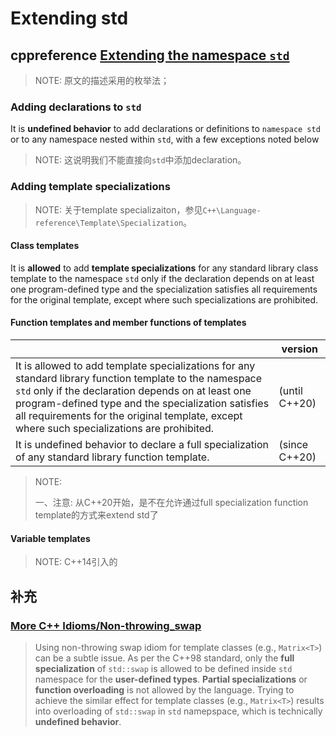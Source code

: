 # Extending std



## cppreference [Extending the namespace `std`](https://en.cppreference.com/w/cpp/language/extending_std)

> NOTE: 原文的描述采用的枚举法；

### Adding declarations to `std`

It is **undefined behavior** to add declarations or definitions to `namespace std` or to any namespace nested within `std`, with a few exceptions noted below

> NOTE: 这说明我们不能直接向`std`中添加declaration。

### Adding template specializations

> NOTE: 关于template specializaiton，参见`C++\Language-reference\Template\Specialization`。

#### Class templates

It is **allowed** to add **template specializations** for any standard library class template to the namespace `std` only if the declaration depends on at least one program-defined type and the specialization satisfies all requirements for the original template, except where such specializations are prohibited.

#### Function templates and member functions of templates

|                                                              | version       |
| ------------------------------------------------------------ | ------------- |
| It is allowed to add template specializations for any standard library function template to the namespace `std` only if the declaration depends on at least one program-defined type and the specialization satisfies all requirements for the original template, except where such specializations are prohibited. | (until C++20) |
| It is undefined behavior to declare a full specialization of any standard library function template. | (since C++20) |

> NOTE:
>
> 一、注意: 从C++20开始，是不在允许通过full specialization function template的方式来extend std了

#### Variable templates

> NOTE: C++14引入的

## 补充

### [More C++ Idioms/Non-throwing_swap](https://en.wikibooks.org/wiki/More_C%2B%2B_Idioms/Non-throwing_swap)

> Using non-throwing swap idiom for template classes (e.g., `Matrix<T>`) can be a subtle issue. As per the C++98 standard, only the **full specialization** of `std::swap` is allowed to be defined inside `std` namespace for the **user-defined types**. **Partial specializations** or **function overloading** is not allowed by the language. Trying to achieve the similar effect for template classes (e.g., `Matrix<T>`) results into overloading of `std::swap` in `std` namepspace, which is technically **undefined behavior**. 